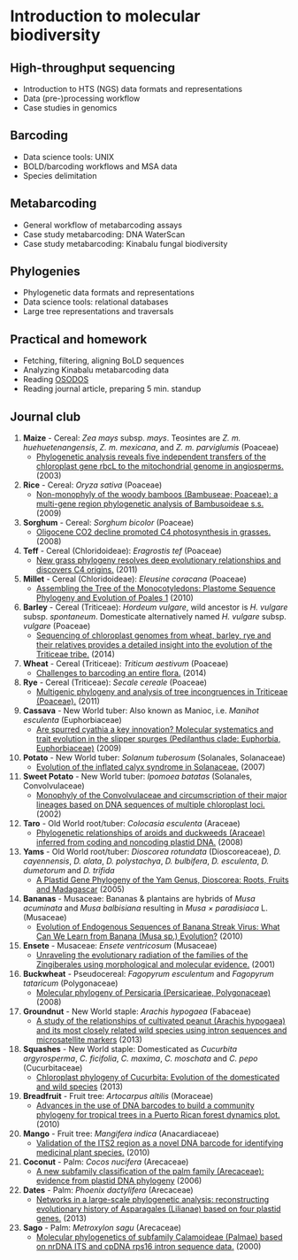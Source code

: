 Introduction to molecular biodiversity
======================================

High-throughput sequencing
--------------------------
- Introduction to HTS (NGS) data formats and representations
- Data (pre-)processing workflow
- Case studies in genomics

Barcoding
---------
- Data science tools: UNIX
- BOLD/barcoding workflows and MSA data
- Species delimitation

Metabarcoding
-------------
- General workflow of metabarcoding assays
- Case study metabarcoding: DNA WaterScan
- Case study metabarcoding: Kinabalu fungal biodiversity

Phylogenies
-----------
- Phylogenetic data formats and representations
- Data science tools: relational databases
- Large tree representations and traversals

Practical and homework
----------------------
- Fetching, filtering, aligning BoLD sequences
- Analyzing Kinabalu metabarcoding data
- Reading [OSODOS](http://osodos.org)
- Reading journal article, preparing 5 min. standup

Journal club
------------

1. **Maize** - Cereal: _Zea mays_ subsp. _mays_. Teosintes are _Z. m. huehuetenangensis_, _Z. m. mexicana_, and _Z. m. parviglumis_ (Poaceae)
	- [Phylogenetic analysis reveals five independent transfers of the chloroplast gene rbcL to the mitochondrial genome in angiosperms.](http://citeseerx.ist.psu.edu/viewdoc/download?doi=10.1.1.623.8964&rep=rep1&type=pdf) (2003)
2. **Rice** - Cereal: _Oryza sativa_ (Poaceae)
	- [Non-monophyly of the woody bamboos (Bambuseae; Poaceae): a multi-gene region phylogenetic analysis of Bambusoideae s.s.](https://doi.org/10.1007/s10265-008-0192-6) (2009)
3. **Sorghum** - Cereal: _Sorghum bicolor_ (Poaceae)
	- [Oligocene CO2 decline promoted C4 photosynthesis in grasses.](https://doi.org/10.1016/j.cub.2007.11.058) (2008)
4. **Teff** - Cereal (Chloridoideae): _Eragrostis tef_ (Poaceae)
	- [New grass phylogeny resolves deep evolutionary relationships and discovers C4 origins.](https://doi.org/10.1111/j.1469-8137.2011.03972.x) (2011)
5. **Millet** - Cereal (Chloridoideae): _Eleusine coracana_ (Poaceae)
	- [Assembling the Tree of the Monocotyledons: Plastome Sequence Phylogeny and Evolution of Poales 1](http://biostor.org/reference/164352) (2010)
6. **Barley** - Cereal (Triticeae): _Hordeum vulgare_, wild ancestor is _H. vulgare_ subsp. _spontaneum_. Domesticate alternatively named _H. vulgare_ subsp. _vulgare_ (Poaceae)
	- [Sequencing of chloroplast genomes from wheat, barley, rye and their relatives provides a detailed insight into the evolution of the Triticeae tribe.](http://doi.org/10.1371/journal.pone.0085761) (2014)
7. **Wheat** - Cereal (Triticeae): _Triticum aestivum_ (Poaceae)
	- [Challenges to barcoding an entire flora.](https://doi.org/10.1111/1755-0998.12277) (2014)
8. **Rye** - Cereal (Triticeae): _Secale cereale_ (Poaceae)
	- [Multigenic phylogeny and analysis of tree incongruences in Triticeae (Poaceae).](https://doi.org/10.1186/1471-2148-11-181) (2011)
9. **Cassava** - New World tuber: Also known as Manioc, i.e. _Manihot esculenta_ (Euphorbiaceae)
	- [Are spurred cyathia a key innovation? Molecular systematics and trait evolution in the slipper spurges (Pedilanthus clade: Euphorbia, Euphorbiaceae)](http://doi.org/10.3732/ajb.0900090) (2009)
10. **Potato** - New World tuber: _Solanum tuberosum_ (Solanales, Solanaceae)
	- [Evolution of the inflated calyx syndrome in Solanaceae.](https://doi.org/10.1093/molbev/msm177) (2007)
11. **Sweet Potato** - New World tuber: _Ipomoea batatas_ (Solanales, Convolvulaceae)
	- [Monophyly of the Convolvulaceae and circumscription of their major lineages based on DNA sequences of multiple chloroplast loci.](https://doi.org/10.3732/ajb.89.9.1510) (2002)
12. **Taro** - Old World root/tuber: _Colocasia esculenta_ (Araceae)
	- [Phylogenetic relationships of aroids and duckweeds (Araceae) inferred from coding and noncoding plastid DNA.](https://doi.org/10.3732/ajb.0800073) (2008)
13. **Yams** - Old World root/tuber: _Dioscorea rotundata_ (Dioscoreaceae), _D. cayennensis_, _D. alata_, _D. polystachya_, _D. bulbifera_, _D. esculenta_, _D. dumetorum_ and _D. trifida_
	- [A Plastid Gene Phylogeny of the Yam Genus, Dioscorea: Roots, Fruits and Madagascar](http://www.bioone.org/doi/abs/10.1600/036364405775097879) (2005)
14. **Bananas** - Musaceae: Bananas & plantains are hybrids of _Musa acuminata_ and _Musa balbisiana_ resulting in _Musa × paradisiaca_ L. (Musaceae)
	- [Evolution of Endogenous Sequences of Banana Streak Virus: What Can We Learn from Banana (Musa sp.) Evolution?](https://dx.doi.org/10.1128%2FJVI.00401-10) (2010)
15. **Ensete** - Musaceae: _Ensete ventricosum_ (Musaceae)
	- [Unraveling the evolutionary radiation of the families of the Zingiberales using morphological and molecular evidence.](https://doi.org/10.1080/106351501753462885) (2001)
16. **Buckwheat** - Pseudocereal: _Fagopyrum esculentum_ and _Fagopyrum tataricum_ (Polygonaceae)
	- [Molecular phylogeny of Persicaria (Persicarieae, Polygonaceae)](http://www.ingentaconnect.com/contentone/aspt/sb/2008/00000033/00000001/art00010) (2008) 
17. **Groundnut** - New World staple: _Arachis hypogaea_ (Fabaceae)
	- [A study of the relationships of cultivated peanut (Arachis hypogaea) and its most closely related wild species using intron sequences and microsatellite markers](https://doi.org/10.1093/aob/mcs237) (2013)
18. **Squashes** - New World staple: Domesticated as _Cucurbita argyrosperma_, _C. ficifolia_, _C. maxima_, _C. moschata_ and _C. pepo_ (Cucurbitaceae)
	- [Chloroplast phylogeny of Cucurbita: Evolution of the domesticated and wild species](http://doi.org/10.1111/jse.12006) (2013)
19. **Breadfruit** - Fruit tree: _Artocarpus altilis_ (Moraceae) 
	- [Advances in the use of DNA barcodes to build a community phylogeny for tropical trees in a Puerto Rican forest dynamics plot.](http://doi.org/10.1371/journal.pone.0015409) (2010)
20. **Mango** - Fruit tree: _Mangifera indica_ (Anacardiaceae)
	- [Validation of the ITS2 region as a novel DNA barcode for identifying medicinal plant species.](https://doi.org/10.1371/journal.pone.0008613) (2010)
21. **Coconut** - Palm: _Cocos nucifera_ (Arecaceae)
	- [A new subfamily classification of the palm family (Arecaceae): evidence from plastid DNA phylogeny](https://doi.org/10.1111/j.1095-8339.2006.00521.x) (2006)
22. **Dates** - Palm: _Phoenix dactylifera_ (Arecaceae)
	- [Networks in a large-scale phylogenetic analysis: reconstructing evolutionary history of Asparagales (Lilianae) based on four plastid genes.](http://doi.org/10.1371/journal.pone.0059472) (2013)
23. **Sago** - Palm: _Metroxylon sagu_ (Arecaceae)
	- [Molecular phylogenetics of subfamily Calamoideae (Palmae) based on nrDNA ITS and cpDNA rps16 intron sequence data.](https://doi.org/10.1006/mpev.1999.0696) (2000)


  
